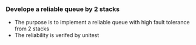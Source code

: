 ### Develope a reliable queue by 2 stacks
- The purpose is to implement a reliable queue with high fault tolerance from 2 stacks
- The reliability is verifed by unitest

